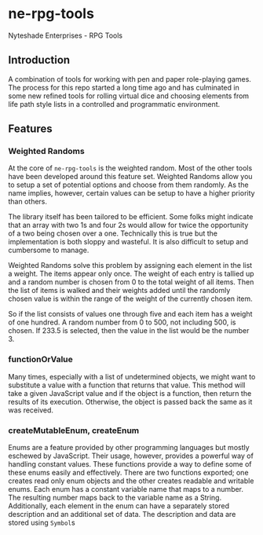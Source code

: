 # ne-rpg-tools
Nyteshade Enterprises - RPG Tools

## Introduction

A combination of tools for working with pen and paper role-playing games. The
process for this repo started a long time ago and has culminated in some new
refined tools for rolling virtual dice and choosing elements from life path
style lists in a controlled and programmatic environment.

## Features

### Weighted Randoms

At the core of `ne-rpg-tools` is the weighted random. Most of the other tools
have been developed around this feature set. Weighted Randoms allow you to
setup a set of potential options and choose from them randomly. As the name
implies, however, certain values can be setup to have a higher priority than
others.

The library itself has been tailored to be efficient. Some folks might indicate
that an array with two 1s and four 2s would allow for twice the opportunity
of a two being chosen over a one. Technically this is true but the
implementation is both sloppy and wasteful. It is also difficult to setup and
cumbersome to manage.

Weighted Randoms solve this problem by assigning each element in the list a
weight. The items appear only once. The weight of each entry is tallied up
and a random number is chosen from 0 to the total weight of all items. Then the
list of items is walked and their weights added until the randomly chosen value
is within the range of the weight of the currently chosen item.

So if the list consists of values one through five and each item has a weight
of one hundred. A random number from 0 to 500, not including 500, is chosen. If
233.5 is selected, then the value in the list would be the number 3.

### functionOrValue

Many times, especially with a list of undetermined objects, we might want to
substitute a value with a function that returns that value. This method will
take a given JavaScript value and if the object is a function, then return the
results of its execution. Otherwise, the object is passed back the same as it
was received.

### createMutableEnum, createEnum

Enums are a feature provided by other programming languages but mostly eschewed
by JavaScript. Their usage, however, provides a powerful way of handling
constant values. These functions provide a way to define some of these enums
easily and effectively. There are two functions exported; one creates read only
enum objects and the other creates readable and writable enums. Each enum has
a constant variable name that maps to a number. The resulting number maps back
to the variable name as a String. Additionally, each element in the enum can
have a separately stored description and an additional set of data. The
description and data are stored using `Symbol`s
